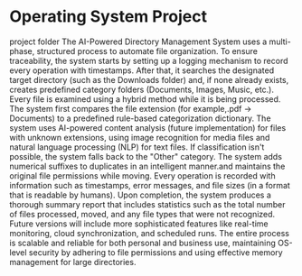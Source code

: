 # Operating System Project
project folder
The AI-Powered Directory Management System uses a multi-phase, structured process to automate file organization. To ensure traceability, the system starts by setting up a logging mechanism to record every operation with timestamps. After that, it searches the designated target directory (such as the Downloads folder) and, if none already exists, creates predefined category folders (Documents, Images, Music, etc.). Every file is examined using a hybrid method while it is being processed. The system first compares the file extension (for example,.pdf → Documents) to a predefined rule-based categorization dictionary. The system uses AI-powered content analysis (future implementation) for files with unknown extensions, using image recognition for media files and natural language processing (NLP) for text files. If classification isn't possible, the system falls back to the "Other" category. The system adds numerical suffixes to duplicates in an intelligent manner.and maintains the original file permissions while moving. Every operation is recorded with information such as timestamps, error messages, and file sizes (in a format that is readable by humans). Upon completion, the system produces a thorough summary report that includes statistics such as the total number of files processed, moved, and any file types that were not recognized. Future versions will include more sophisticated features like real-time monitoring, cloud synchronization, and scheduled runs. The entire process is scalable and reliable for both personal and business use, maintaining OS-level security by adhering to file permissions and using effective memory management for large directories.
